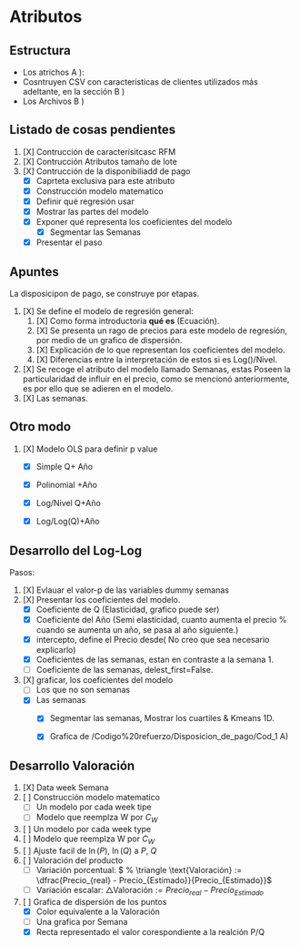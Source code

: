 # Atributos

## Estructura

- Los atrichos A ):
- Cosntruyen CSV con caracteristicas de clientes utilizados más adeltante, en la sección B )
- Los Archivos B )

## Listado de cosas pendientes

1. [X] Contrucción de caracterisitcasc RFM
2. [X] Contrucción Atributos tamaño de lote
3. [X] Contrucción de la disponibiliadd de pago
    - [X] Caprteta exclusiva para este atributo
    - [X] Construcción modelo matematico
    - [X] Definir qué regresión usar
    - [X] Mostrar las partes del modelo
    - [X] Exponer qué representa los coeficientes del modelo
      - [X] Segmentar las Semanas
    - [X] Presentar el paso

## Apuntes

La disposicipon de pago, se construye por etapas.

1. [X] Se define el modelo de regresión general:
   1. [X] Como forma introductoria **qué es** (Ecuación).
   2. [X] Se presenta un rago de precios para este modelo de regresión, por medio de un grafico de dispersión.
   3. [X] Explicación de lo que representan los coeficientes del modelo.
   4. [X] Diferencias entre la interpretación de estos si es Log()/Nivel.
2. [X] Se recoge el atributo del modelo llamado Semanas, estas Poseen la particularidad de influir en el precio, como se mencionó anteriormente, es por ello que se adieren en el modelo.
3. [X] Las semanas.

## Otro modo

1. [X] Modelo OLS para definir p value
    - [X] Simple Q+ Año
    - [X] Polinomial +Año
    - [X] Log/Nivel Q+Año
    - [X] Log/Log(Q)+Año
    

## Desarrollo del Log-Log

Pasos:
1. [X] Evlauar el valor-p de las variables dummy semanas
2. [X] Presentar los coeficientes del modelo.
    - [X] Coeficiente de Q (Elasticidad, grafico puede ser)
    - [X] Coeficiente del Año (Semi elasticidad, cuanto aumenta el precio % cuando se aumenta un año, se pasa al año siguiente.)
    - [X] intercepto, define el Precio desde( No creo que sea necesario explicarlo)
    - [X] Coeficientes de las semanas, estan en contraste a la semana 1.
    - [ ] Coeficiente de las semanas, delest_first=False.
3. [X] graficar, los coeficientes del modelo
    - [ ] Los que no son semanas
    - [X] Las semanas
        - [X] Segmentar las semanas, Mostrar los cuartiles & Kmeans 1D.
        - [X] Grafica de /Codigo%20refuerzo/Disposicion_de_pago/Cod_1 A)


## Desarrollo Valoración
1. [X] Data week Semana
2. [ ] Construcción modelo matematico 
    - [ ] Un modelo por cada week tipe
    - [ ] Modelo que reemplza W por $C_W$
3. [ ] Un modelo por cada week type
4. [ ] Modelo que reemplza W por $C_W$
5. [ ] Ajuste facil de $\ln(P)$, $\ln(Q)$ a $P$, $Q$  
5. [ ] Valoración del producto
    - [ ] Variación porcentual:
        $ \% \triangle \text{Valoración} :=  \dfrac{Precio_{real} - Precio_{Estimado}}{Precio_{Estimado}}$ 
    - [ ] Variación escalar: 
        $\triangle \text{Valoración} := Precio_{real} - Precio_{Estimado}$ 
6. [ ] Grafica de dispersión de los puntos
    - [X] Color equivalente a la Valoración
    - [ ] Una grafica por Semana
    - [X] Recta representado el valor corespondiente a la realción P/Q